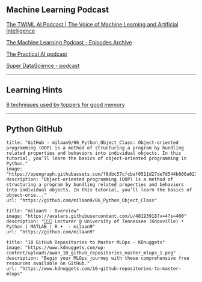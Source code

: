 ## Machine Learning Podcast
[The TWIML AI Podcast | The Voice of Machine Learning and Artificial Intelligence](https://twimlai.com/podcast/twimlai/)

[The Machine Learning Podcast - Episodes Archive](https://www.themachinelearningpodcast.com/episodes)

[The Practical AI podcast](https://changelog.com/practicalai)

[Super DataScience - podcast](https://www.superdatascience.com/podcast)

___

## Learning Hints
[8 techniques used by toppers for good memory](https://www.dnaindia.com/web-stories/lifestyle/8-techniques-used-by-toppers-for-good-memory-active-learning-frequent-review-visualisation-association-healthy-lifestyle-active-recall-1709126002193)
___
## Python GitHub
```embed
title: "GitHub - milaan9/06_Python_Object_Class: Object-oriented programming (OOP) is a method of structuring a program by bundling related properties and behaviors into individual objects. In this tutorial, you’ll learn the basics of object-oriented programming in Python."
image: "https://opengraph.githubassets.com/f8dbc57cfcbaf0511d27de7d544b600a0234e1f9b9df01ea9dc2f71036305cef/milaan9/06_Python_Object_Class"
description: "Object-oriented programming (OOP) is a method of structuring a program by bundling related properties and behaviors into individual objects. In this tutorial, you’ll learn the basics of object-orie..."
url: "https://github.com/milaan9/06_Python_Object_Class"
```
```embed
title: "milaan9 - Overview"
image: "https://avatars.githubusercontent.com/u/48193918?v=4?s=400"
description: "💼👨‍🏫 Lecturer @ University of Tennessee (Knoxville) • Python | MATLAB | R •  - milaan9"
url: "https://github.com/milaan9"
```
```embed
title: "10 GitHub Repositories to Master MLOps - KDnuggets"
image: "https://www.kdnuggets.com/wp-content/uploads/awan_10_github_repositories_master_mlops_1.png"
description: "Begin your MLOps journey with these comprehensive free resources available on GitHub."
url: "https://www.kdnuggets.com/10-github-repositories-to-master-mlops"
```
